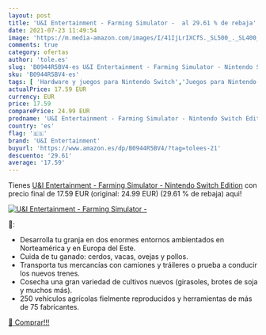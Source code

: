 ```yaml
---
layout: post
title: 'U&I Entertainment - Farming Simulator -  al 29.61 % de rebaja'
date: 2021-07-23 11:49:54
image: 'https://m.media-amazon.com/images/I/41IjLrIXCfS._SL500_._SL400_.jpg'
comments: true
category: ofertas
author: 'tole.es'
slug: 'B0944R5BV4-es U&I Entertainment - Farming Simulator - Nintendo Switch...'
sku: 'B0944R5BV4-es'
tags: [ 'Hardware y juegos para Nintendo Switch','Juegos para Nintendo Switch','Videojuegos','nintendo','u&i entertainment', ]
actualPrice: 17.59 EUR
currency: EUR
price: 17.59
comparePrice: 24.99 EUR
prodname: 'U&I Entertainment - Farming Simulator - Nintendo Switch Edition'
country: 'es'
flag: '🇪🇸'
brand: 'U&I Entertainment'
buyurl: 'https://www.amazon.es/dp/B0944R5BV4/?tag=tolees-21'
descuento: '29.61'
average: '17.59'
---
```


Tienes [U&I Entertainment - Farming Simulator - Nintendo Switch Edition](https://www.amazon.es/dp/B0944R5BV4/?tag=tolees-21) con precio final de  17.59 EUR (original: 24.99 EUR) (29.61 %  de rebaja) aqui!

[![U&I Entertainment - Farming Simulator - ](https://m.media-amazon.com/images/I/41IjLrIXCfS._SL500_._SL400_.jpg)](https://www.amazon.es/dp/B0944R5BV4/?tag=tolees-21)

🔎:

- Desarrolla tu granja en dos enormes entornos ambientados en Norteamérica y en Europa del Este.
- Cuida de tu ganado: cerdos, vacas, ovejas y pollos.
- Transporta tus mercancías con camiones y tráileres o prueba a conducir los nuevos trenes.
- Cosecha una gran variedad de cultivos nuevos (girasoles, brotes de soja y muchos más).
- 250 vehículos agrícolas fielmente reproducidos y herramientas de más de 75 fabricantes.

[🛒 Comprar!!!](https://www.amazon.es/dp/B0944R5BV4/?tag=tolees-21)
